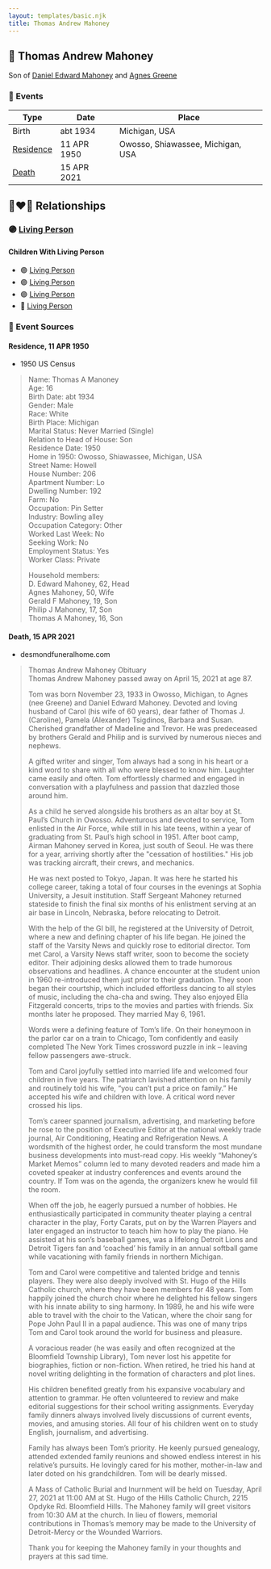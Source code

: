 ```yaml
---
layout: templates/basic.njk
title: Thomas Andrew Mahoney
---
```

## 🔵 Thomas Andrew Mahoney

Son of [Daniel Edward Mahoney](/people/2/24117676) and [Agnes Greene](/people/1/15565254)

### 📆 Events

Type | Date | Place
------ | ------ | ------
Birth | abt 1934 | Michigan, USA
[Residence](#event-f4bbc585-cba4-4fb6-aa54-de0e8511b33b) | 11 APR 1950 | Owosso, Shiawassee, Michigan, USA
[Death](#event-f7da0f29-edea-4fe1-9208-15e16d0b2b87) | 15 APR 2021 |

## 👩‍❤️‍👨 Relationships

### 🟣 [Living Person](/people/6/66069279)

#### Children With Living Person
* 🟣 [Living Person](/people/4/43790458)
* 🟣 [Living Person](/people/6/69905952)
* 🟣 [Living Person](/people/4/41983368)
* 🔵 [Living Person](/people/7/70585132)
### 📰 Event Sources

#### <a id="event-f4bbc585-cba4-4fb6-aa54-de0e8511b33b"></a> Residence, 11 APR 1950
* 1950 US Census
>   
  > Name: Thomas A Manoney  
  > Age: 16  
  > Birth Date: abt 1934  
  > Gender: Male  
  > Race: White  
  > Birth Place: Michigan  
  > Marital Status: Never Married (Single)  
  > Relation to Head of House: Son  
  > Residence Date: 1950  
  > Home in 1950: Owosso, Shiawassee, Michigan, USA  
  > Street Name: Howell  
  > House Number: 206  
  > Apartment Number: Lo  
  > Dwelling Number: 192  
  > Farm: No  
  > Occupation: Pin Setter  
  > Industry: Bowling alley  
  > Occupation Category: Other  
  > Worked Last Week: No  
  > Seeking Work: No  
  > Employment Status: Yes  
  > Worker Class: Private  
  >   
  > Household members:  
  > D. Edward Mahoney, 62, Head  
  > Agnes Mahoney, 50, Wife  
  > Gerald F Mahoney, 19, Son  
  > Philip J Mahoney, 17, Son  
  > Thomas A Mahoney, 16, Son  
  >

#### <a id="event-f7da0f29-edea-4fe1-9208-15e16d0b2b87"></a> Death, 15 APR 2021
* desmondfuneralhome.com
>   
  > Thomas Andrew Mahoney Obituary  
  > Thomas Andrew Mahoney passed away on April 15, 2021 at age 87.  
  >   
  > Tom was born November 23, 1933 in Owosso, Michigan, to Agnes (nee Greene) and Daniel Edward Mahoney. Devoted and loving husband of Carol (his wife of 60 years), dear father of Thomas J. (Caroline), Pamela (Alexander) Tsigdinos, Barbara and Susan. Cherished grandfather of Madeline and Trevor. He was predeceased by brothers Gerald and Philip and is survived by numerous nieces and nephews.  
  >   
  > A gifted writer and singer, Tom always had a song in his heart or a kind word to share with all who were blessed to know him. Laughter came easily and often. Tom effortlessly charmed and engaged in conversation with a playfulness and passion that dazzled those around him.  
  >   
  > As a child he served alongside his brothers as an altar boy at St. Paul’s Church in Owosso. Adventurous and devoted to service, Tom enlisted in the Air Force, while still in his late teens, within a year of graduating from St. Paul’s high school in 1951. After boot camp, Airman Mahoney served in Korea, just south of Seoul. He was there for a year, arriving shortly after the "cessation of hostilities." His job was tracking aircraft, their crews, and mechanics.  
  >   
  > He was next posted to Tokyo, Japan. It was here he started his college career, taking a total of four courses in the evenings at Sophia University, a Jesuit institution. Staff Sergeant Mahoney returned stateside to finish the final six months of his enlistment serving at an air base in Lincoln, Nebraska, before relocating to Detroit.  
  >   
  > With the help of the GI bill, he registered at the University of Detroit, where a new and defining chapter of his life began. He joined the staff of the Varsity News and quickly rose to editorial director. Tom met Carol, a Varsity News staff writer, soon to become the society editor. Their adjoining desks allowed them to trade humorous observations and headlines. A chance encounter at the student union in 1960 re-introduced them just prior to their graduation. They soon began their courtship, which included effortless dancing to all styles of music, including the cha-cha and swing. They also enjoyed Ella Fitzgerald concerts, trips to the movies and parties with friends. Six months later he proposed. They married May 6, 1961.  
  >   
  > Words were a defining feature of Tom’s life. On their honeymoon in the parlor car on a train to Chicago, Tom confidently and easily completed The New York Times crossword puzzle in ink – leaving fellow passengers awe-struck.  
  >   
  > Tom and Carol joyfully settled into married life and welcomed four children in five years. The patriarch lavished attention on his family and routinely told his wife, “you can’t put a price on family.” He accepted his wife and children with love. A critical word never crossed his lips.  
  >   
  > Tom’s career spanned journalism, advertising, and marketing before he rose to the position of Executive Editor at the national weekly trade journal, Air Conditioning, Heating and Refrigeration News. A wordsmith of the highest order, he could transform the most mundane business developments into must-read copy. His weekly “Mahoney’s Market Memos” column led to many devoted readers and made him a coveted speaker at industry conferences and events around the country. If Tom was on the agenda, the organizers knew he would fill the room.  
  >   
  > When off the job, he eagerly pursued a number of hobbies. He enthusiastically participated in community theater playing a central character in the play, Forty Carats, put on by the Warren Players and later engaged an instructor to teach him how to play the piano. He assisted at his son’s baseball games, was a lifelong Detroit Lions and Detroit Tigers fan and ‘coached’ his family in an annual softball game while vacationing with family friends in northern Michigan.  
  >   
  > Tom and Carol were competitive and talented bridge and tennis players. They were also deeply involved with St. Hugo of the Hills Catholic church, where they have been members for 48 years. Tom happily joined the church choir where he delighted his fellow singers with his innate ability to sing harmony. In 1989, he and his wife were able to travel with the choir to the Vatican, where the choir sang for Pope John Paul II in a papal audience. This was one of many trips Tom and Carol took around the world for business and pleasure.  
  >   
  > A voracious reader (he was easily and often recognized at the Bloomfield Township Library), Tom never lost his appetite for biographies, fiction or non-fiction. When retired, he tried his hand at novel writing delighting in the formation of characters and plot lines.  
  >   
  > His children benefited greatly from his expansive vocabulary and attention to grammar. He often volunteered to review and make editorial suggestions for their school writing assignments. Everyday family dinners always involved lively discussions of current events, movies, and amusing stories. All four of his children went on to study English, journalism, and advertising.  
  >   
  > Family has always been Tom’s priority. He keenly pursued genealogy, attended extended family reunions and showed endless interest in his relative’s pursuits. He lovingly cared for his mother, mother-in-law and later doted on his grandchildren. Tom will be dearly missed.  
  >   
  > A Mass of Catholic Burial and Inurnment will be held on Tuesday, April 27, 2021 at 11:00 AM at St. Hugo of the Hills Catholic Church, 2215 Opdyke Rd. Bloomfield Hills. The Mahoney family will greet visitors from 10:30 AM at the church. In lieu of flowers, memorial contributions in Thomas’s memory may be made to the University of Detroit-Mercy or the Wounded Warriors.  
  >   
  > Thank you for keeping the Mahoney family in your thoughts and prayers at this sad time.
